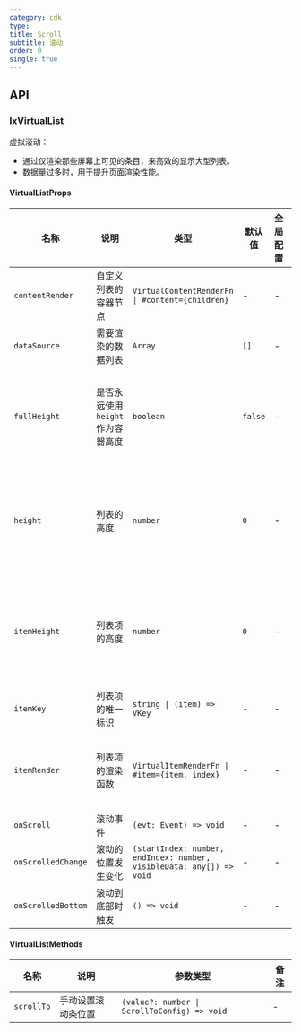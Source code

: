 ```yaml
---
category: cdk
type: 
title: Scroll
subtitle: 滚动
order: 0
single: true
---
```


## API

### IxVirtualList

虚拟滚动：

- 通过仅渲染那些屏幕上可见的条目，来高效的显示大型列表。
- 数据量过多时，用于提升页面渲染性能。

#### VirtualListProps

| 名称 | 说明 | 类型  | 默认值 | 全局配置 | 备注 |
| --- | --- | --- | --- | --- | --- |
| `contentRender` | 自定义列表的容器节点 | `VirtualContentRenderFn \| #content={children}` | - | - | - |
| `dataSource` | 需要渲染的数据列表 | `Array` | `[]` | - | - |
| `fullHeight` | 是否永远使用 `height` 作为容器高度 | `boolean` | `false` | - | 仅在不符合虚拟滚动条件时生效 |
| `height` | 列表的高度 | `number` | `0` | - | 设置为大于 0 时才可以启用虚拟滚动 |
| `itemHeight` | 列表项的高度 | `number` | `0` | - | 设置为大于 0 时才可以启用虚拟滚动 |
| `itemKey` | 列表项的唯一标识 | `string \| (item) => VKey` | - | - | 必须设置 |
| `itemRender` | 列表项的渲染函数 | `VirtualItemRenderFn \| #item={item, index}` | - | - | 必须设置或者提供 `item` 插槽 |
| `onScroll` | 滚动事件 | `(evt: Event) => void` | - | - | - |
| `onScrolledChange` | 滚动的位置发生变化 | `(startIndex: number, endIndex: number, visibleData: any[]) => void` | - | - | - |
| `onScrolledBottom` | 滚动到底部时触发 | `() => void` | - | - | - |

#### VirtualListMethods

| 名称 | 说明 | 参数类型 | 备注 |
| --- | --- | --- | --- |
| `scrollTo` | 手动设置滚动条位置 | `(value?: number \| ScrollToConfig) => void` | - |
